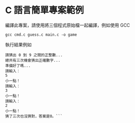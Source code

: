 # C 語言簡單專案範例

編譯此專案，請使用將三個程式原始檔一起編譯，例如使用 GCC

```gcc cmd.c guess.c main.c -o game```

執行結果例如

```$ game
請猜出 0 到 9 之間的正整數...
總共有三次機會猜出正確數字...
準備好了嗎...
請輸入：
5
小一點！
請輸入：
3
小一點！
請輸入：
2
小一點！
猜了三次也沒猜對，答案是0。```
